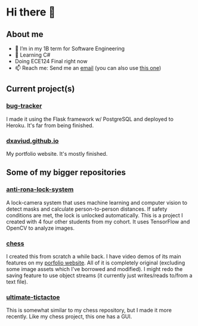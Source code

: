 # Hi there 👋

## About me
- 🏫 I’m in my 1B term for Software Engineering<!-- and seeking a 4 month co-op job for the summer-->
- 🌱 Learning C#
- Doing ECE124 Final right now
- 📫 Reach me: Send me an [email](mailto:d83xu@uwaterloo.ca) (you can also use [this one](mailto:dxaviud@uwaterloo.ca))
<!--, [React](https://reactjs.org/), and [Flask](https://flask.palletsprojects.com/en/1.1.x/)-->


## Current project(s)

### [bug-tracker](https://github.com/dxaviud/bug-tracker)
I made it using the Flask framework w/ PostgreSQL and deployed to Heroku. It's far from being finished.

### [dxaviud.github.io](https://github.com/dxaviud/dxaviud.github.io)
My portfolio website. It's mostly finished.

## Some of my bigger repositories

### [anti-rona-lock-system](https://github.com/dxaviud/anti-rona-lock-system) 
A lock-camera system that uses machine learning and computer vision to detect masks and calculate person-to-person distances. If safety conditions are met, the lock is unlocked automatically. This is a project I created with 4 four other students from my cohort. It uses TensorFlow and OpenCV to analyze images.

### [chess](https://github.com/dxaviud/chess)
I created this from scratch a while back. I have video demos of its main features on my [porfolio website](https://dxaviud.github.io). All of it is completely original (excluding some image assets which I've borrowed and modified). I might redo the saving feature to use object streams (it currently just writes/reads to/from a text file).

### [ultimate-tictactoe](https://github.com/dxaviud/ultimate-tictactoe)
This is somewhat similar to my chess repository, but I made it more recently. Like my chess project, this one has a GUI.

<!--
- ⚡ Fun fact: ...
- 👯 I’m looking to collaborate on ...
- 🤔 I’m looking for help with ...
- 💬 Ask me about ...
-->
